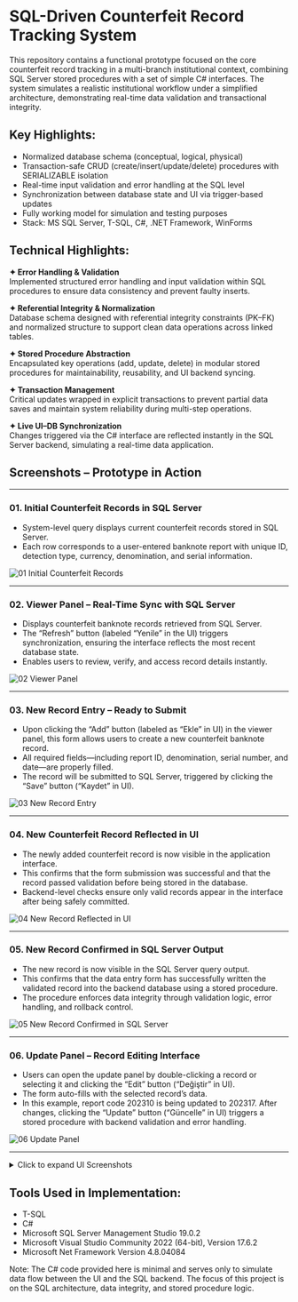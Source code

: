 # SQL-Driven Counterfeit Record Tracking System 

This repository contains a functional prototype focused on the core counterfeit record tracking in a multi-branch institutional context, combining SQL Server stored procedures with a set of simple C# interfaces. The system simulates a realistic institutional workflow under a simplified architecture, demonstrating real-time data validation and transactional integrity.

## Key Highlights:

- Normalized database schema (conceptual, logical, physical)
- Transaction-safe CRUD (create/insert/update/delete) procedures with SERIALIZABLE isolation
- Real-time input validation and error handling at the SQL level
- Synchronization between database state and UI via trigger-based updates
- Fully working model for simulation and testing purposes
- Stack: MS SQL Server, T-SQL, C#, .NET Framework, WinForms

## Technical Highlights:

**✦ Error Handling & Validation**  
Implemented structured error handling and input validation within SQL procedures to ensure data consistency and prevent faulty inserts.

**✦ Referential Integrity & Normalization**  
Database schema designed with referential integrity constraints (PK–FK) and normalized structure to support clean data operations across linked tables.

**✦ Stored Procedure Abstraction**  
Encapsulated key operations (add, update, delete) in modular stored procedures for maintainability, reusability, and UI backend syncing.

**✦ Transaction Management**  
Critical updates wrapped in explicit transactions to prevent partial data saves and maintain system reliability during multi-step operations.

**✦ Live UI–DB Synchronization**  
Changes triggered via the C# interface are reflected instantly in the SQL Server backend, simulating a real-time data application.

## Screenshots – Prototype in Action

---

### 01. Initial Counterfeit Records in SQL Server  
- System-level query displays current counterfeit records stored in SQL Server. 
- Each row corresponds to a user-entered banknote report with unique ID, detection type, currency, denomination, and serial information.

![01 Initial Counterfeit Records](media/01_Initial_Counterfeit_Records.png)

---

### 02. Viewer Panel – Real-Time Sync with SQL Server
- Displays counterfeit banknote records retrieved from SQL Server. 
- The “Refresh” button (labeled “Yenile” in the UI) triggers synchronization, ensuring the interface reflects the most recent database state. 
- Enables users to review, verify, and access record details instantly.

![02 Viewer Panel](media/02_Viewer_Panel.png)

---

### 03. New Record Entry – Ready to Submit
- Upon clicking the “Add” button (labeled as “Ekle” in UI) in the viewer panel, this form allows users to create a new counterfeit banknote record. 
- All required fields—including report ID, denomination, serial number, and date—are properly filled. 
- The record will be submitted to SQL Server, triggered by clicking the “Save” button (“Kaydet” in UI).

![03 New Record Entry](media/03_New_Record_Entry.png)

---

### 04. New Counterfeit Record Reflected in UI
- The newly added counterfeit record is now visible in the application interface. 
- This confirms that the form submission was successful and that the record passed validation before being stored in the database.
- Backend-level checks ensure only valid records appear in the interface after being safely committed.

![04 New Record Reflected in UI](media/04_New_Record_Reflected_in_UI.png)

---

### 05. New Record Confirmed in SQL Server Output
- The new record is now visible in the SQL Server query output. 
- This confirms that the data entry form has successfully written the validated record into the backend database using a stored procedure.
- The procedure enforces data integrity through validation logic, error handling, and rollback control.

![05 New Record Confirmed in SQL Server](media/05_New_Record_Confirmed_in_SQL_Server.png)

---

### 06. Update Panel – Record Editing Interface
- Users can open the update panel by double-clicking a record or selecting it and clicking the “Edit” button (“Değiştir” in UI). 
- The form auto-fills with the selected record’s data. 
- In this example, report code 202310 is being updated to 202317. After changes, clicking the “Update” button (“Güncelle” in UI) triggers a stored procedure with backend validation and error handling.

![06 Update Panel](media/06_Update_Panel.png)

---

<details>
  <summary>Click to expand UI Screenshots</summary>
  
### 07. Updated Record Reflected in Interface
- After editing, the updated record (report code changed from 202310 to 202317) is now visible in the application interface. 
- This confirms that the update request was successfully processed and that the viewer panel reflects the latest data state.

![07 Updated Record Reflected in UI](media/07_Updated_Record_Reflected_in_UI.png)

---

### 08. Updated Record Confirmed in SQL Server
- The same record with updated report code (202317) is now visible in the SQL Server query output. 
- This confirms that the change was executed at the database level through a stored procedure, preserving consistency and integrity.

![08 Updated Record Confirmed in SQL Server](media/08_Updated_Record_Confirmed_in_SQL_Server.png)

---

### 09. Delete Request Triggered from Viewer Panel
- To delete a record, the user selects it in the viewer panel and clicks the “Delete” button (labeled as “Sil” in UI). 
- The system prompts a confirmation dialog before proceeding. 
- In this example, the user is attempting to delete the record with report code 20232.

![09 Delete Request](media/09_Delete_Request.png)

---

### 10. Delete Operation Confirmed in UI
- After the user confirmed the deletion, the record with report code 20232 was successfully removed from the interface.
- A confirmation message is displayed, indicating the operation was completed via a backend-stored procedure with validation.

![10 Delete Operation Confirmed in UI](media/10_Delete_Operation_Confirmed_in_UI.png)

---

### 11. Deleted Record No Longer in SQL Server Output
- The same record (report code 20232) no longer appears in the SQL Server query result. 
- This confirms that the deletion was successfully executed at the database level, maintaining consistency across layers. 

![11 Deleted Record Reflected in SQL Server](media/11_Deleted_Record_Reflected_in_SQL_Server.png)

---

### 12. Validation Alert – Required Field Missing
- When a required field (e.g., Nominal Value) is left empty, the system blocks submission and alerts the user.
- This check is enforced both at the UI level and within the SQL stored procedure, ensuring robust validation.

![12 Validation Alert](media/12_Validation_Alert.png)

---

### 13. Duplicate Entry Prevented – Add Operation
- If a user attempts to create a record with an already existing report code, the system prevents duplication.
- The control is executed via a backend procedure that checks primary key constraints and maintains uniqueness.

![13 Duplicate Entry Prevented – Add Operation](media/13_Duplicate_Entry_Prevented_Add_Operation.png)

---

### 14. Duplicate Entry Prevented – Update Operation
- When updating a record, if the new report code already exists in the system, the update is rejected.
- This preserves key integrity and avoids accidental overwrites, enforced by SQL-level validation.

![14 Duplicate Entry Prevented – Update Operation](media/14_Duplicate_Entry_Prevented_Update_Operation.png)

---

### 15. Conceptual Data Model – Entity-Relationship Design
- The ER diagram illustrates the conceptual design of the counterfeit tracking system. 
- It maps key entities such as Bank, Personnel, Institution, and Report Types (Judicial/Police), and shows their relationships. 
- This structure is based on a partial yet realistic representation of institutional workflows, and is designed to be extendable for advanced reporting needs.

![15 Conceptual Data Model](media/15_Conceptual_Data_Model.png)

---

### 16. Relational Schema – Logical Data Structure
- This relational schema represents the logical data structure derived from the conceptual model. 
- It defines tables, keys, and foreign key relationships among institutions, banknote counterfeit records, personnel, and administrative entities. 
- Designed for scalability and normalization, the model forms the technical backbone of the system.

![16 Logical Data Model](media/16_Logical_Data_Model.png)

---

</details>

## Tools Used in Implementation:

- T-SQL
- C#
- Microsoft SQL Server Management Studio 19.0.2
- Microsoft Visual Studio Community 2022 (64-bit), Version 17.6.2
- Microsoft Net Framework Version 4.8.04084

Note: The C# code provided here is minimal and serves only to simulate data flow between the UI and the SQL backend. The focus of this project is on the SQL architecture, data integrity, and stored procedure logic.


